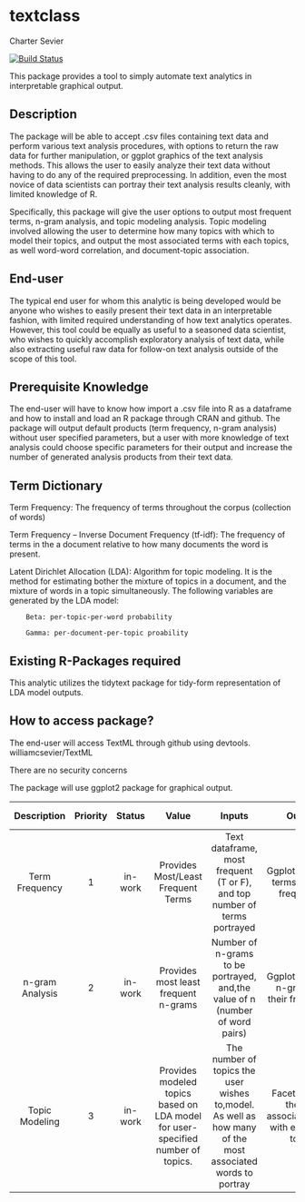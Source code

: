 textclass
================
Charter Sevier

[![Build Status](https://travis-ci.org/hadley/devtools.svg?branch=master)](https://travis-ci.org/williamcsevier/TextML)

This package provides a tool to simply automate text analytics in interpretable graphical output.

Description
-----------

The package will be able to accept .csv files containing text data and perform various text analysis procedures, with options to return the raw data for further manipulation, or ggplot graphics of the text analysis methods. This allows the user to easily analyze their text data without having to do any of the required preprocessing. In addition, even the most novice of data scientists can portray their text analysis results cleanly, with limited knowledge of R.

Specifically, this package will give the user options to output most frequent terms, n-gram analysis, and topic modeling analysis. Topic modeling involved allowing the user to determine how many topics with which to model their topics, and output the most associated terms with each topics, as well word-word correlation, and document-topic association.

End-user
--------

The typical end user for whom this analytic is being developed would be anyone who wishes to easily present their text data in an interpretable fashion, with limited required understanding of how text analytics operates. However, this tool could be equally as useful to a seasoned data scientist, who wishes to quickly accomplish exploratory analysis of text data, while also extracting useful raw data for follow-on text analysis outside of the scope of this tool.

Prerequisite Knowledge
----------------------

The end-user will have to know how import a .csv file into R as a dataframe and how to install and load an R package through CRAN and github. The package will output default products (term frequency, n-gram analysis) without user specified parameters, but a user with more knowledge of text analysis could choose specific parameters for their output and increase the number of generated analysis products from their text data.

Term Dictionary
---------------

Term Frequency: The frequency of terms throughout the corpus (collection of words)

Term Frequency – Inverse Document Frequency (tf-idf): The frequency of terms in the a document relative to how many documents the word is present.

Latent Dirichlet Allocation (LDA): Algorithm for topic modeling. It is the method for estimating bother the mixture of topics in a document, and the mixture of words in a topic simultaneously. The following variables are generated by the LDA model:

        Beta: per-topic-per-word probability
        
        Gamma: per-document-per-topic proability

Existing R-Packages required
----------------------------

This analytic utilizes the tidytext package for tidy-form representation of LDA model outputs.

How to access package?
----------------------

The end-user will access TextML through github using devtools. williamcsevier/TextML

There are no security concerns

The package will use ggplot2 package for graphical output.

<table style="width:100%;">
<colgroup>
<col width="4%" />
<col width="2%" />
<col width="2%" />
<col width="19%" />
<col width="25%" />
<col width="16%" />
<col width="20%" />
<col width="3%" />
<col width="4%" />
</colgroup>
<thead>
<tr class="header">
<th align="center">Description</th>
<th align="center">Priority</th>
<th align="center">Status</th>
<th align="center">Value</th>
<th align="center">Inputs</th>
<th align="center">Outputs</th>
<th align="center">Application</th>
<th align="center">Achievable?</th>
<th align="center">Current Version?</th>
</tr>
</thead>
<tbody>
<tr class="odd">
<td align="center">Term Frequency</td>
<td align="center">1</td>
<td align="center">in-work</td>
<td align="center">Provides Most/Least Frequent Terms</td>
<td align="center">Text dataframe, most frequent (T or F), and top number of terms portrayed</td>
<td align="center">Ggplot bar plot of terms and their frequencies</td>
<td align="center">Analysis of most frequent terms in corpus</td>
<td align="center">Yes</td>
<td align="center">Yes</td>
</tr>
<tr class="even">
<td align="center">n-gram Analysis</td>
<td align="center">2</td>
<td align="center">in-work</td>
<td align="center">Provides most least frequent n-grams</td>
<td align="center">Number of n-grams to be portrayed, and,the value of n (number of word pairs)</td>
<td align="center">Ggplot bar plot of n-grams and their frequencies</td>
<td align="center">Analysis of frequencies in which words are used in conjunction.</td>
<td align="center">Yes</td>
<td align="center">Yes</td>
</tr>
<tr class="odd">
<td align="center">Topic Modeling</td>
<td align="center">3</td>
<td align="center">in-work</td>
<td align="center">Provides modeled topics based on LDA model for user-specified number of topics.</td>
<td align="center">The number of topics the user wishes to,model. As well as how many of the most associated words to portray</td>
<td align="center">Facet ggplot of the most associated,words with each of the topics.</td>
<td align="center">Facilitate interpretation of the modeled topics based on their most associated words.</td>
<td align="center">Yes</td>
<td align="center">Yes</td>
</tr>
</tbody>
</table>
